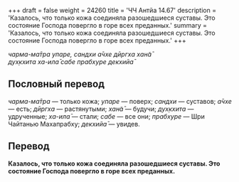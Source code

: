 +++
draft = false
weight = 24260
title = 'ЧЧ Антйа 14.67'
description = 'Казалось, что только кожа соединяла разошедшиеся суставы. Это состояние Господа повергло в горе всех преданных.'
summary = 'Казалось, что только кожа соединяла разошедшиеся суставы. Это состояние Господа повергло в горе всех преданных.'
+++

_чарма-ма̄тра упаре, сандхи а̄чхе дӣргха хан̃а̄  
дух̣кхита ха-ила̄ сабе прабхуре декхийа̄_

## Пословный перевод

_чарма_\-_ма̄тра_ — только кожа; _упаре_ — поверх; _сандхи_ — суставов; _а̄чхе_ — есть; _дӣргха_ — растянутыми; _хан̃а̄_ — будучи; _дух̣кхита_ — удрученные; _ха_\-_ила̄_ — стали; _сабе_ — все они; _прабхуре_ — Шри Чайтанью Махапрабху; _декхийа̄_ — увидев.

## Перевод

**Казалось, что только кожа соединяла разошедшиеся суставы. Это состояние Господа повергло в горе всех преданных.**
